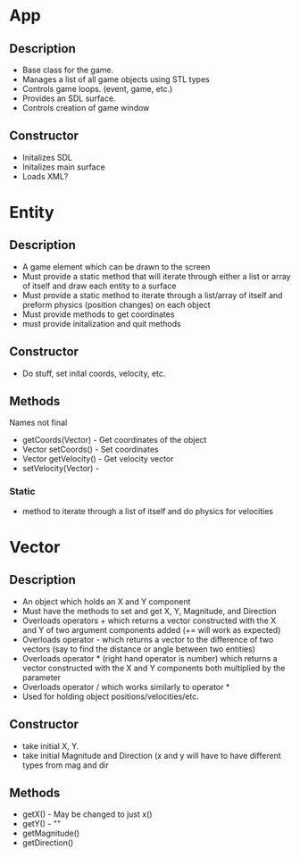 App
===

Description
-----------
- Base class for the game.
- Manages a list of all game objects using STL types
- Controls game loops. (event, game, etc.)
- Provides an SDL surface.
- Controls creation of game window

Constructor
-----------
- Initalizes SDL
- Initalizes main surface
- Loads XML?

Entity
======

Description
-----------
- A game element which can be drawn to the screen
- Must provide a static method that will iterate through either a list or array of itself and draw each entity to a surface
- Must provide a static method to iterate through a list/array of itself and preform physics (position changes)  on each object
- Must provide methods to get coordinates
- must provide initalization and quit methods

Constructor
-----------
- Do stuff, set inital coords, velocity, etc.

Methods
-------
Names not final
- getCoords(Vector) - Get coordinates of the object
- Vector setCoords() - Set coordinates
- Vector getVelocity() - Get velocity vector
- setVelocity(Vector) - 
### Static ###
- method to iterate through a list of itself and do physics for velocities


Vector
======

Description
------------
- An object which holds an X and Y component
- Must have the methods to set and get X, Y, Magnitude, and Direction
- Overloads operators + which returns a vector constructed with the X and Y  of two argument components added (+= will work as expected)
- Overloads operator - which returns a vector to the difference of two vectors (say to find the distance or angle between two entities)
- Overloads operator * (right hand operator is number) which returns a vector constructed with the X and Y components both multiplied by the parameter
- Overloads operator / which works similarly to operator *
- Used for holding object positions/velocities/etc.

Constructor
-----------
- take initial X, Y.
- take initial Magnitude and Direction (x and y will have to have different types from mag and dir



Methods
-------
- getX() - May be changed to just x()
- getY() - ""
- getMagnitude()
- getDirection()
